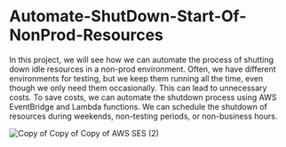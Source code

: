 # Automate-ShutDown-Start-Of-NonProd-Resources
In this project, we will see how we can automate the process of shutting down idle resources in a non-prod environment. Often, we have different environments for testing, but we keep them running all the time, even though we only need them occasionally. This can lead to unnecessary costs. To save costs, we can automate the shutdown process using AWS EventBridge and Lambda functions. We can schedule the shutdown of resources during weekends, non-testing periods, or non-business hours.

![Copy of Copy of Copy of AWS SES (2)](https://github.com/user-attachments/assets/fa33741c-1cbd-4817-a63b-672527f966a3)
